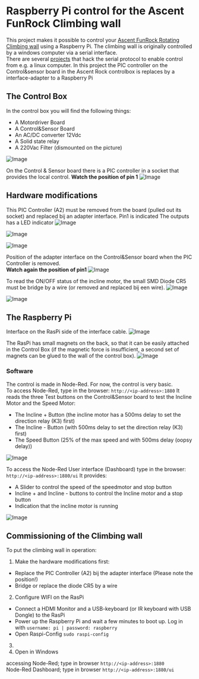 # Raspberry Pi control for the Ascent FunRock Climbing wall
This project makes it possible to control your [Ascent FunRock Rotating Climbing wall](https://www.youtube.com/watch?v=9913A6JC2e4) using a Raspberry Pi.
The climbing wall is originally controlled by a windows computer via a serial interface.\
There are several [projects](https://github.com/james-schaefer/climbing_wall) that hack the serial protocol to enable control from e.g. a linux computer. 
In this project the PIC controller on the Control&sensor board in the Ascent Rock controlbox is replaces by a interface-adapter to a Raspberry Pi

## The Control Box 
In the control box you will find the following things:
+ A Motordriver Board
+ A Control&Sensor Board
+ An AC/DC converter 12Vdc
+ A Solid state relay
+ A 220Vac Filter (dismounted on the picture)
  
![Image](https://github.com/user-attachments/assets/920325ef-27a8-4f6d-b610-b1c8df46e19a)

On the Control & Sensor board there is a PIC controller in a socket that provides the local control.
**Watch the position of pin 1**
![Image](https://github.com/user-attachments/assets/00076dc4-0fa1-4953-9959-155c7547caa8)

## Hardware modifications
This PIC Controller (A2) must be removed from the board (pulled out its socket) and replaced bij an adapter interface. Pin1 is indicated
The outputs has a LED indicator
![Image](https://github.com/user-attachments/assets/c846731c-421d-4253-84c1-664b64dce70d)

![Image](https://github.com/user-attachments/assets/e970b072-6869-4e7e-af19-e41e519ca6de)

![Image](https://github.com/user-attachments/assets/e556ef24-e326-4583-9149-f25a6315d7b8)

Position of the adapter interface on the Control&Sensor board when the PIC Controller is removed.\
**Watch again the position of pin1**
![Image](https://github.com/user-attachments/assets/c3dd3c93-2739-42d3-b39b-0a7e3bd388ef)

To read the ON/OFF status of the incline motor, the small SMD Diode CR5 must be bridge by a wire (or removed and replaced bij een wire).
![Image](https://github.com/user-attachments/assets/ff3f1cff-c8b7-4272-9f4c-2c61ecfadbee)

![Image](https://github.com/user-attachments/assets/869d436e-7250-483d-8569-17e05c424b0a)

## The Raspberry Pi
Interface on the RasPi side of the interface cable.
![Image](https://github.com/user-attachments/assets/f44d5229-a0ef-4c90-9e75-f0dc811b8678)

The RasPi has small magnets on the back, so that it can be easily attached in the Control Box (if the magnetic force is insufficient, a second set of magnets can be glued to the wall of the control box).
![Image](https://github.com/user-attachments/assets/847f3481-7357-4767-9331-9fa5581eb1a5)

### Software
The control is made in Node-Red. For now, the control is very basic.\
To access Node-Red, type in the browser: `http://<ip-address>:1880`
It reads the three Test buttons on the Control&Sensor board to test the Incline Motor and the Speed Motor:
  + The Incline + Button (the incline motor has a 500ms delay to set the direction relay (K3) first)
  + The Incline - Button (with 500ms delay to set the direction relay (K3) first)
  + The Speed Button (25% of the max speed and with 500ms delay (oopsy delay))

![Image](https://github.com/user-attachments/assets/7d8e421f-052d-4e50-84a8-b23413c0e593)

To access the Node-Red User interface (Dashboard) type in the browser: `http://<ip-address>:1880/ui`
It provides:
  +  A Slider to control the speed of the speedmotor and stop button
  +  Incline + and Incline - buttons to control the Incline motor and a stop button
  +  Indication that the incline motor is running

![Image](https://github.com/user-attachments/assets/d813da7f-671f-40a0-8b89-f332a3d1300d)

## Commissioning of the Climbing wall
To put the climbing wall in operation:
1. Make the hardware modifications first:
  - Replace the PIC Controller (A2) bij the adapter interface (Please note the position!)
  - Bridge or replace the diode CR5 by a wire
2. Configure WIFI on the RasPi
  - Connect a HDMI Monitor and a USB-keyboard (or IR keyboard with USB Dongle) to the RasPi
  - Power up the Raspberry Pi and wait a few minutes to boot up. Log in with `username: pi | password: raspberry`
  - Open Raspi-Config `sudo raspi-config`
3. 
4. Open in Windows

accessing Node-Red; type in browser
`http://<ip-address>:1880`\
Node-Red Dashboard; type in browser
`http://<ip-address>:1880/ui`
